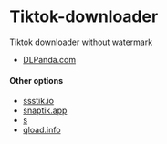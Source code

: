 # Tiktok-downloader
Tiktok downloader without watermark

- [DLPanda.com](https://dlpanda.com)

#### Other options
- [ssstik.io](https://ssstik.io)
- [snaptik.app](https://snaptik.app)
- [s]()
- [qload.info](https://qload.info)
